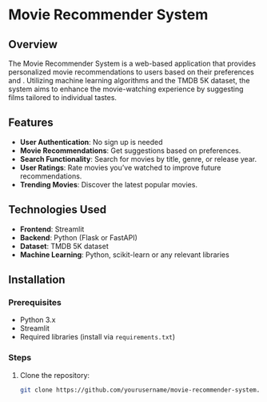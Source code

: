 # Movie Recommender System

## Overview

The Movie Recommender System is a web-based application that provides personalized movie recommendations to users based on their preferences and .
Utilizing machine learning algorithms and the TMDB 5K dataset, the system aims to enhance the movie-watching experience by suggesting films tailored to individual tastes.

## Features

- **User Authentication**: No sign up is needed
- **Movie Recommendations**: Get suggestions based on preferences.
- **Search Functionality**: Search for movies by title, genre, or release year.
- **User Ratings**: Rate movies you’ve watched to improve future recommendations.
- **Trending Movies**: Discover the latest popular movies.

## Technologies Used

- **Frontend**: Streamlit
- **Backend**: Python (Flask or FastAPI)
- **Dataset**: TMDB 5K dataset
- **Machine Learning**: Python, scikit-learn or any relevant libraries

## Installation

### Prerequisites

- Python 3.x
- Streamlit
- Required libraries (install via `requirements.txt`)

### Steps

1. Clone the repository:
   ```bash
   git clone https://github.com/yourusername/movie-recommender-system.git

